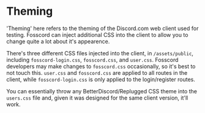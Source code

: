 # Theming

'Theming' here refers to the theming of the Discord.com web client used for testing.
Fosscord can inject additional CSS into the client to allow you to change quite a lot about it's appearence.

There's three different CSS files injected into the client, in `/assets/public`, including `fosscord-login.css`, `fosscord.css`, and `user.css`.
Fosscord developers may make changes to `fosscord.css` occasionally, so it's best to not touch this.
`user.css` and `fosscord.css` are applied to all routes in the client, while `fosscord-login.css` is only applied to the login/register routes.

You can essentially throw any BetterDiscord/Replugged CSS theme into the `users.css` file and, given it was designed for the same client version, it'll work.
